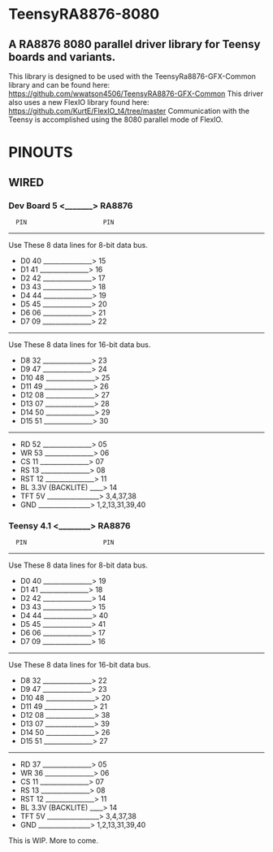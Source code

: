 # TeensyRA8876-8080
## A RA8876 8080 parallel driver library for Teensy boards and variants.

This library is designed to be used with the TeensyRa8876-GFX-Common library and can be found here:
https://github.com/wwatson4506/TeensyRA8876-GFX-Common
This driver also uses a new FlexIO library found here:
https://github.com/KurtE/FlexIO_t4/tree/master
Communication with the Teensy is accomplished using the 8080 parallel mode of FlexIO.

# PINOUTS
## WIRED
### Dev Board 5 <_______> RA8876

      PIN                     PIN
*********************************
Use These 8 data lines for 8-bit data bus.
- D0  40 _______________> 15 
- D1  41 _______________> 16
- D2  42 _______________> 17 
- D3  43 _______________> 18 
- D4  44 _______________> 19
- D5  45 _______________> 20
- D6  06 _______________> 21
- D7  09 _______________> 22
*********************************
Use These 8 data lines for 16-bit data bus.
- D8  32 _______________> 23  
- D9  47 _______________> 24
- D10 48 _______________> 25 
- D11 49 _______________> 26 
- D12 08 _______________> 27
- D13 07 _______________> 28
- D14 50 _______________> 29
- D15 51 _______________> 30
*********************************
- RD  52 _______________> 05
- WR  53 _______________> 06
- CS  11 _______________> 07
- RS  13 _______________> 08
- RST 12 _______________> 11
- BL  3.3V (BACKLITE) ____> 14
- TFT 5V ________________> 3,4,37,38
- GND    ________________> 1,2,13,31,39,40

### Teensy 4.1 <________> RA8876

      PIN                     PIN
*********************************
Use These 8 data lines for 8-bit data bus.
- D0  40 _______________> 19 
- D1  41 _______________> 18
- D2  42 _______________> 14
- D3  43 _______________> 15
- D4  44 _______________> 40
- D5  45 _______________> 41
- D6  06 _______________> 17
- D7  09 _______________> 16
*********************************
Use These 8 data lines for 16-bit data bus.
- D8  32 _______________> 22  
- D9  47 _______________> 23
- D10 48 _______________> 20
- D11 49 _______________> 21
- D12 08 _______________> 38
- D13 07 _______________> 39
- D14 50 _______________> 26
- D15 51 _______________> 27
*********************************
- RD  37 _______________> 05
- WR  36 _______________> 06
- CS  11 _______________> 07
- RS  13 _______________> 08
- RST 12 _______________> 11
- BL  3.3V (BACKLITE) ____> 14
- TFT 5V ________________> 3,4,37,38
- GND    ________________> 1,2,13,31,39,40

This is WIP. More to come.
